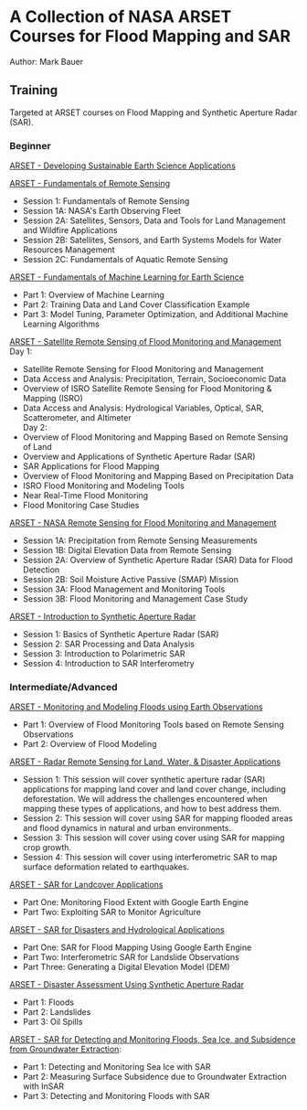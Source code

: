 # A Collection of NASA ARSET Courses for Flood Mapping and SAR
Author: Mark Bauer

## Training
Targeted at ARSET courses on Flood Mapping and Synthetic Aperture Radar (SAR).

### Beginner
[ARSET - Developing Sustainable Earth Science Applications](https://appliedsciences.nasa.gov/get-involved/training/english/arset-developing-sustainable-earth-science-applications)

[ARSET - Fundamentals of Remote Sensing](https://appliedsciences.nasa.gov/get-involved/training/english/arset-fundamentals-remote-sensing)
- Session 1: Fundamentals of Remote Sensing
- Session 1A: NASA's Earth Observing Fleet
- Session 2A: Satellites, Sensors, Data and Tools for Land Management and Wildfire Applications
- Session 2B: Satellites, Sensors, and Earth Systems Models for Water Resources Management
- Session 2C: Fundamentals of Aquatic Remote Sensing

[ARSET - Fundamentals of Machine Learning for Earth Science](https://appliedsciences.nasa.gov/get-involved/training/english/arset-fundamentals-machine-learning-earth-science)
- Part 1: Overview of Machine Learning
- Part 2: Training Data and Land Cover Classification Example
- Part 3: Model Tuning, Parameter Optimization, and Additional Machine Learning Algorithms

[ARSET - Satellite Remote Sensing of Flood Monitoring and Management](https://appliedsciences.nasa.gov/get-involved/training/english/arset-satellite-remote-sensing-flood-monitoring-and-management)  
Day 1:  
- Satellite Remote Sensing for Flood Monitoring and Management
- Data Access and Analysis: Precipitation, Terrain, Socioeconomic Data
- Overview of ISRO Satellite Remote Sensing for Flood Monitoring & Mapping (ISRO)
- Data Access and Analysis: Hydrological Variables, Optical, SAR, Scatterometer, and Altimeter  
Day 2:  
- Overview of Flood Monitoring and Mapping Based on Remote Sensing of Land 
- Overview and Applications of Synthetic Aperture Radar (SAR)
- SAR Applications for Flood Mapping
- Overview of Flood Monitoring and Mapping Based on Precipitation Data
- ISRO Flood Monitoring and Modeling Tools
- Near Real-Time Flood Monitoring
- Flood Monitoring Case Studies

[ARSET - NASA Remote Sensing for Flood Monitoring and Management](https://appliedsciences.nasa.gov/get-involved/training/english/arset-nasa-remote-sensing-flood-monitoring-and-management)
- Session 1A: Precipitation from Remote Sensing Measurements
- Session 1B: Digital Elevation Data from Remote Sensing
- Session 2A: Overview of Synthetic Aperture Radar (SAR) Data for Flood Detection
- Session 2B: Soil Moisture Active Passive (SMAP) Mission
- Session 3A: Flood Management and Monitoring Tools
- Session 3B: Flood Monitoring and Management Case Study

[ARSET - Introduction to Synthetic Aperture Radar](https://appliedsciences.nasa.gov/get-involved/training/english/arset-introduction-synthetic-aperture-radar)
- Session 1: Basics of Synthetic Aperture Radar (SAR)
- Session 2: SAR Processing and Data Analysis
- Session 3: Introduction to Polarimetric SAR
- Session 4: Introduction to SAR Interferometry

### Intermediate/Advanced
[ARSET - Monitoring and Modeling Floods using Earth Observations](https://appliedsciences.nasa.gov/get-involved/training/english/arset-monitoring-and-modeling-floods-using-earth-observations)
- Part 1: Overview of Flood Monitoring Tools based on Remote Sensing Observations
- Part 2: Overview of Flood Modeling

[ARSET - Radar Remote Sensing for Land, Water, & Disaster Applications](https://appliedsciences.nasa.gov/get-involved/training/english/arset-radar-remote-sensing-land-water-disaster-applications)
- Session 1: This session will cover synthetic aperture radar (SAR) applications for mapping land cover and land cover change, including deforestation. We will address the challenges encountered when mapping these types of applications, and how to best address them. 
- Session 2: This session will cover using SAR for mapping flooded areas and flood dynamics in natural and urban environments. 
- Session 3: This session will cover using cover using SAR for mapping crop growth.
- Session 4: This session will cover using interferometric SAR to map surface deformation related to earthquakes.

[ARSET - SAR for Landcover Applications](https://appliedsciences.nasa.gov/get-involved/training/english/arset-sar-landcover-applications)
- Part One: Monitoring Flood Extent with Google Earth Engine
- Part Two: Exploiting SAR to Monitor Agriculture

[ARSET - SAR for Disasters and Hydrological Applications](https://appliedsciences.nasa.gov/get-involved/training/english/arset-sar-disasters-and-hydrological-applications)
- Part One: SAR for Flood Mapping Using Google Earth Engine
- Part Two: Interferometric SAR for Landslide Observations
- Part Three: Generating a Digital Elevation Model (DEM)

[ARSET - Disaster Assessment Using Synthetic Aperture Radar](https://appliedsciences.nasa.gov/get-involved/training/english/arset-disaster-assessment-using-synthetic-aperture-radar)
- Part 1: Floods
- Part 2: Landslides
- Part 3: Oil Spills

[ARSET - SAR for Detecting and Monitoring Floods, Sea Ice, and Subsidence from Groundwater Extraction](https://appliedsciences.nasa.gov/get-involved/training/english/arset-sar-detecting-and-monitoring-floods-sea-ice-and-subsidence):
- Part 1: Detecting and Monitoring Sea Ice with SAR
- Part 2: Measuring Surface Subsidence due to Groundwater Extraction with InSAR
- Part 3: Detecting and Monitoring Floods with SAR
